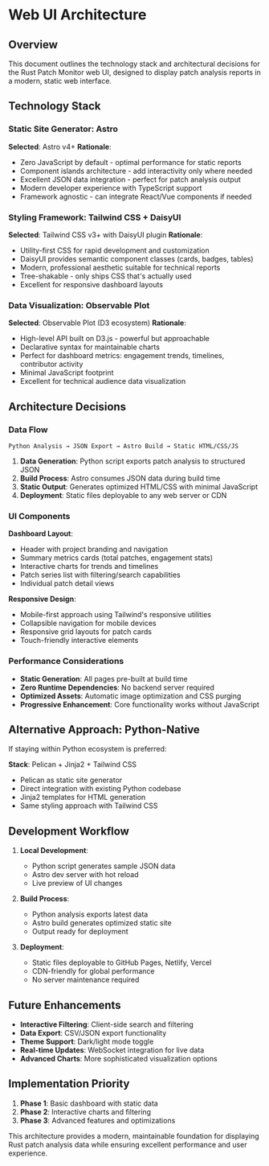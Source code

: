 # Web UI Architecture

## Overview

This document outlines the technology stack and architectural decisions for the Rust Patch Monitor web UI, designed to display patch analysis reports in a modern, static web interface.

## Technology Stack

### Static Site Generator: Astro

**Selected**: Astro v4+ 
**Rationale**:
- Zero JavaScript by default - optimal performance for static reports
- Component islands architecture - add interactivity only where needed
- Excellent JSON data integration - perfect for patch analysis output
- Modern developer experience with TypeScript support
- Framework agnostic - can integrate React/Vue components if needed

### Styling Framework: Tailwind CSS + DaisyUI

**Selected**: Tailwind CSS v3+ with DaisyUI plugin
**Rationale**:
- Utility-first CSS for rapid development and customization
- DaisyUI provides semantic component classes (cards, badges, tables)
- Modern, professional aesthetic suitable for technical reports
- Tree-shakable - only ships CSS that's actually used
- Excellent for responsive dashboard layouts

### Data Visualization: Observable Plot

**Selected**: Observable Plot (D3 ecosystem)
**Rationale**:
- High-level API built on D3.js - powerful but approachable
- Declarative syntax for maintainable charts
- Perfect for dashboard metrics: engagement trends, timelines, contributor activity
- Minimal JavaScript footprint
- Excellent for technical audience data visualization

## Architecture Decisions

### Data Flow

```
Python Analysis → JSON Export → Astro Build → Static HTML/CSS/JS
```

1. **Data Generation**: Python script exports patch analysis to structured JSON
2. **Build Process**: Astro consumes JSON data during build time
3. **Static Output**: Generates optimized HTML/CSS with minimal JavaScript
4. **Deployment**: Static files deployable to any web server or CDN

### UI Components

**Dashboard Layout**:
- Header with project branding and navigation
- Summary metrics cards (total patches, engagement stats)
- Interactive charts for trends and timelines
- Patch series list with filtering/search capabilities
- Individual patch detail views

**Responsive Design**:
- Mobile-first approach using Tailwind's responsive utilities
- Collapsible navigation for mobile devices
- Responsive grid layouts for patch cards
- Touch-friendly interactive elements

### Performance Considerations

- **Static Generation**: All pages pre-built at build time
- **Zero Runtime Dependencies**: No backend server required
- **Optimized Assets**: Automatic image optimization and CSS purging
- **Progressive Enhancement**: Core functionality works without JavaScript

## Alternative Approach: Python-Native

If staying within Python ecosystem is preferred:

**Stack**: Pelican + Jinja2 + Tailwind CSS
- Pelican as static site generator
- Direct integration with existing Python codebase
- Jinja2 templates for HTML generation
- Same styling approach with Tailwind CSS

## Development Workflow

1. **Local Development**: 
   - Python script generates sample JSON data
   - Astro dev server with hot reload
   - Live preview of UI changes

2. **Build Process**:
   - Python analysis exports latest data
   - Astro build generates optimized static site
   - Output ready for deployment

3. **Deployment**:
   - Static files deployable to GitHub Pages, Netlify, Vercel
   - CDN-friendly for global performance
   - No server maintenance required

## Future Enhancements

- **Interactive Filtering**: Client-side search and filtering
- **Data Export**: CSV/JSON export functionality  
- **Theme Support**: Dark/light mode toggle
- **Real-time Updates**: WebSocket integration for live data
- **Advanced Charts**: More sophisticated visualization options

## Implementation Priority

1. **Phase 1**: Basic dashboard with static data
2. **Phase 2**: Interactive charts and filtering
3. **Phase 3**: Advanced features and optimizations

This architecture provides a modern, maintainable foundation for displaying Rust patch analysis data while ensuring excellent performance and user experience.